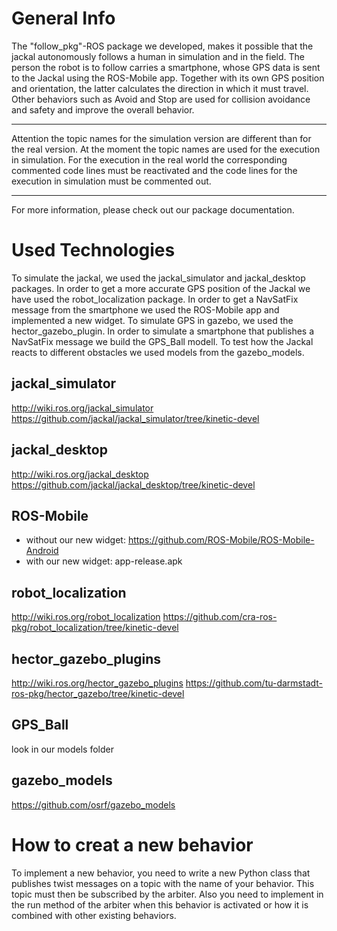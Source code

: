

# General Info
The "follow_pkg"-ROS package we developed, makes it possible that the jackal autonomously follows a human in simulation and in the field.
The person the robot is to follow carries a smartphone, whose GPS data is sent to the Jackal using the ROS-Mobile app.
Together with its own GPS position and orientation, the latter calculates the direction in which it must travel.
Other behaviors such as Avoid and Stop are used for collision avoidance and safety and improve the overall behavior.

***
Attention the topic names for the simulation version are different than for the real version.
At the moment the topic names are used for the execution in simulation.
For the execution in the real world the corresponding commented code lines must be reactivated and
the code lines for the execution in simulation must be commented out.
***

For more information, please check out our package documentation.

# Used Technologies
To simulate the jackal, we used the jackal_simulator and jackal_desktop packages.
In order to get a more accurate GPS position of the Jackal we have used the robot_localization package.
In order to get a NavSatFix message from the smartphone we used the ROS-Mobile app and implemented a new widget.
To simulate GPS in gazebo, we used the hector_gazebo_plugin.
In order to simulate a smartphone that publishes a NavSatFix message we build the GPS_Ball modell.
To test how the Jackal reacts to different obstacles we used models from the gazebo_models.

## jackal_simulator
http://wiki.ros.org/jackal_simulator
https://github.com/jackal/jackal_simulator/tree/kinetic-devel

## jackal_desktop
http://wiki.ros.org/jackal_desktop
https://github.com/jackal/jackal_desktop/tree/kinetic-devel

## ROS-Mobile
* without our new widget: https://github.com/ROS-Mobile/ROS-Mobile-Android
* with our new widget: app-release.apk

## robot_localization
http://wiki.ros.org/robot_localization
https://github.com/cra-ros-pkg/robot_localization/tree/kinetic-devel

## hector_gazebo_plugins
http://wiki.ros.org/hector_gazebo_plugins
https://github.com/tu-darmstadt-ros-pkg/hector_gazebo/tree/kinetic-devel

## GPS_Ball
look in our models folder

## gazebo_models
https://github.com/osrf/gazebo_models

# How to creat a new behavior
To implement a new behavior, you need to write a new Python class that publishes twist messages on a topic with the name of your behavior.
This topic must then be subscribed by the arbiter.
Also you need to implement in the run method of the arbiter when this behavior is activated or how it is combined with other existing behaviors.
